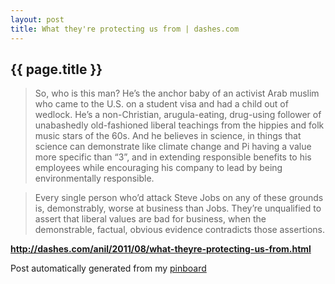 ```yaml
---
layout: post
title: What they're protecting us from | dashes.com
---
```


## {{ page.title }}

> So, who is this man? He’s the anchor baby of an activist Arab muslim who came to the U.S. on a student visa and had a child out of wedlock. He’s a non-Christian, arugula-eating, drug-using follower of unabashedly old-fashioned liberal teachings from the hippies and folk music stars of the 60s. And he believes in science, in things that science can demonstrate like climate change and Pi having a value more specific than “3”, and in extending responsible benefits to his employees while encouraging his company to lead by being environmentally responsible.
  
> 
  
> Every single person who’d attack Steve Jobs on any of these grounds is, demonstrably, worse at business than Jobs. They’re unqualified to assert that liberal values are bad for business, when the demonstrable, factual, obvious evidence contradicts those assertions.  

<strong><a href='http://dashes.com/anil/2011/08/what-theyre-protecting-us-from.html'>http://dashes.com/anil/2011/08/what-theyre-protecting-us-from.html</a></strong>

Post automatically generated from my <a href="http://pinboard.in/u:ndfine">pinboard</a>
